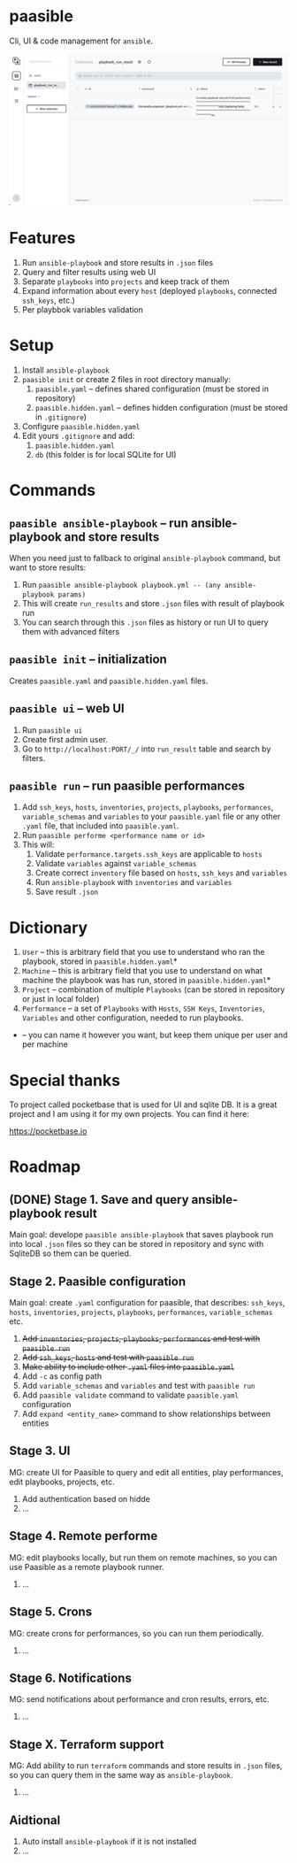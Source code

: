 # paasible

Cli, UI & code management for `ansible`.

![paasible UI](./ui.png)

# Features

1. Run `ansible-playbook` and store results in `.json` files
1. Query and filter results using web UI
1. Separate `playbooks` into `projects` and keep track of them
1. Expand information about every `host` (deployed `playbooks`, connected `ssh_keys`, etc.)
1. Per playbbok variables validation

# Setup

1. Install `ansible-playbook`
1. `paasible init` or create 2 files in root directory manually:
    1. `paasible.yaml` – defines shared configuration (must be stored in repository)
    1. `paasible.hidden.yaml` – defines hidden configuration (must be stored in `.gitignore`)
1. Configure `paasible.hidden.yaml`
1. Edit yours `.gitignore` and add:
    1. `paasible.hidden.yaml`
    1. `db` (this folder is for local SQLite for UI)

# Commands

## `paasible ansible-playbook` – run ansible-playbook and store results

When you need just to fallback to original `ansible-playbook` command, but want to store results:

1. Run `paasible ansible-playbook playbook.yml -- (any ansible-playbook params)`
1. This will create `run_results` and store `.json` files with result of playbook run
1. You can search through this `.json` files as history or run UI to query them with advanced filters

## `paasible init` – initialization

Creates `paasible.yaml` and `paasible.hidden.yaml` files.

## `paasible ui` – web UI

1. Run `paasible ui`
1. Create first admin user.
1. Go to `http://localhost:PORT/_/` into `run_result` table and search by filters.

## `paasible run` – run paasible performances

1. Add `ssh_keys`, `hosts`, `inventories`, `projects`, `playbooks`, `performances`,
`variable_schemas` and `variables` to your `paasible.yaml` file or any other `.yaml` file,
that included into `paasible.yaml`.
1. Run `paasible performe <performance name or id>`
1. This will:
    1. Validate `performance.targets.ssh_keys` are applicable to `hosts`
    1. Validate `variables` against `variable_schemas`
    1. Create correct `inventory` file based on `hosts`, `ssh_keys` and `variables`
    1. Run `ansible-playbook` with `inventories` and `variables`
    1. Save result `.json`

# Dictionary

1. `User` – this is arbitrary field that you use to understand who ran the playbook,
    stored in `paasible.hidden.yaml`*
1. `Machine` – this is arbitrary field that you use to understand on what machine the playbook
    was has run, stored in `paasible.hidden.yaml`*
1. `Project` – combination of multiple `Playbooks` (can be stored in repository or just
    in local folder)
1. `Performance` – a set of `Playbooks` with `Hosts`, `SSH Keys`, `Inventories`, `Variables`
    and other configuration, needed to run playbooks.

* – you can name it however you want, but keep them unique per user and per machine

# Special thanks

To project called pocketbase that is used for UI and sqlite DB. It is a great project and I am using it for my own projects. You can find it here:

https://pocketbase.io

# Roadmap

## (DONE) Stage 1. Save and query ansible-playbook result

Main goal: develope `paasible ansible-playbook` that saves playbook run into local
`.json` files so they can be stored in repository and sync with SqliteDB so them can
be queried.

## Stage 2. Paasible configuration

Main goal: create `.yaml` configuration for paasible, that describes: `ssh_keys`, `hosts`, `inventories`, `projects`, `playbooks`, `performances`, `variable_schemas` etc.

1. ~~Add `inventories`, `projects`, `playbooks`, `performances` and test with `paasible run`~~
1. ~~Add `ssh_keys`, `hosts` and test with `paasible run`~~
1. ~~Make ability to include other `.yaml` files into `paasible.yaml`~~
1. Add `-c` as config path
1. Add `variable_schemas` and `variables` and test with `paasible run`
1. Add `paasible validate` command to validate `paasible.yaml` configuration
1. Add `expand <entity_name>` command to show relationships between entities

## Stage 3. UI

MG: create UI for Paasible to query and edit all entities, play performances,
edit playbooks, projects, etc.

1. Add authentication based on hidde
1. ...

## Stage 4. Remote performe

MG: edit playbooks locally, but run them on remote machines, so you can use Paasible as a remote playbook runner.

1. ...

## Stage 5. Crons

MG: create crons for performances, so you can run them periodically.

1. ...

## Stage 6. Notifications

MG: send notifications about performance and cron results, errors, etc.

1. ...

## Stage X. Terraform support

MG: Add ability to run `terraform` commands and store results in `.json` files, so you can query them in the same way as `ansible-playbook`.

1. ...

## Aidtional

1. Auto install `ansible-playbook` if it is not installed
1. ...
